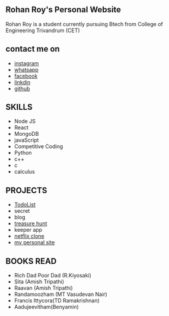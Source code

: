 ## Rohan Roy's Personal Website

Rohan Roy is a student
currently pursuing Btech from College of Engineering Trivandrum (CET)


## contact me on
  - [instagram](https://www.instagram.com/devassi_a_chen)
  - [whatsapp](https://wa.me/+918078333513)
  - [facebook](https://www.facebook.com/profile.php?id=100055545098963)
  - [linkdin](https://www.linkedin.com/in/rohan-roy-686b6a208/)
  - [github](https://github.com/60H09)


## SKILLS
  - Node JS
  - React
  - MongoDB
  - javaScript
  - Competitive Coding
  - Python
  - c++
  - c
  - calculus


## PROJECTS
  - [TodoList](https://frozen-tundra-61115.herokuapp.com/)
  - secret
  - blog
  - [treasure hunt](https://protected-fortress-79381.herokuapp.com/)
  - keeper app
  - [netflix clone](https://60h09.github.io/netflix-clone/)
  - [my personal site](https://60h09.github.io/personal-website/)

## BOOKS READ
  - Rich Dad Poor Dad (R.Kiyosaki)
  - Sita (Amish Tripathi)
  - Raavan (Amish Tripathi)
  - Randamoozham (MT Vasudevan Nair)
  - Francis Ittycora(TD Ramakrishnan)
  - Aadujeevitham(Benyamin)



